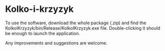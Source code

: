 # Kolko-i-krzyzyk

To use the software, download the whole package (.zip) and find the KolkoIKrzyzyk/bin/Release/KolkoIKrzyzyk.exe file.
Double-clicking it should be enough to launch the application.

Any improvements and suggestions are welcome.
